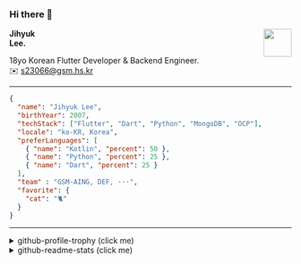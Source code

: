 ### Hi there 👋
<img src="https://github.githubassets.com/images/mona-loading-default.gif" width="50px" align="right">
</a>

**Jihyuk\
Lee.**

18yo Korean Flutter Developer & Backend Engineer.\
✉️ <s23066@gsm.hs.kr>

---

```json
{
  "name": "Jihyuk Lee",
  "birthYear": 2007,
  "techStack": ["Flutter", "Dart", "Python", "MongoDB", "OCP"],
  "locale": "ko-KR, Korea",
  "preferLanguages": [
    { "name": "Kotlin", "percent": 50 },
    { "name": "Python", "percent": 25 },
    { "name": "Dart", "percent": 25 }
  ],
  "team" : "GSM-AING, DEF, ···",
  "favorite": {
    "cat": "🐈"
  }
}
```
---
<details>
  <summary>github-profile-trophy (click me)</summary>
  
![](https://github-profile-trophy.vercel.app/?username=withJihyuk&row=1&column=8&theme=nord)
  
</details>
<details>
  <summary>github-readme-stats (click me)</summary>
  
<!--START_SECTION:waka-->
![Code Time](http://img.shields.io/badge/Code%20Time-596%20hrs%207%20mins-blue)

![Lines of code](https://img.shields.io/badge/%EC%A0%80%EB%8A%94%20%EC%97%AC%ED%83%9C%EA%B9%8C%EC%A7%80%20-471.3%20thousand%20%EC%A4%84%EC%9D%98%20%EC%BD%94%EB%93%9C%EB%A5%BC%20%EC%9E%91%EC%84%B1%ED%96%88%EC%96%B4%EC%9A%94.-blue)

**저는 아침형 인간이에요. 🐤** 

```text
🌞 아침                     371 commits         ████░░░░░░░░░░░░░░░░░░░░░   17.27 % 
🌆 낮　                     768 commits         █████████░░░░░░░░░░░░░░░░   35.75 % 
🌃 저녁                     760 commits         █████████░░░░░░░░░░░░░░░░   35.38 % 
🌙 밤　                     249 commits         ███░░░░░░░░░░░░░░░░░░░░░░   11.59 % 
```


📊 **저는 이번주를 이렇게 시간을 보냈어요.** 

```text
🕑︎ Timezone: Asia/Seoul

💬 프로그래밍 언어들: 
Dart                     16 hrs 59 mins      ███████████████████████░░   91.87 % 
MDX                      50 mins             █░░░░░░░░░░░░░░░░░░░░░░░░   04.57 % 
Groovy                   18 mins             ░░░░░░░░░░░░░░░░░░░░░░░░░   01.63 % 
Java Properties          7 mins              ░░░░░░░░░░░░░░░░░░░░░░░░░   00.67 % 
YAML                     5 mins              ░░░░░░░░░░░░░░░░░░░░░░░░░   00.52 % 

🔥 에디터들: 
VS Code                  18 hrs 30 mins      █████████████████████████   100.00 % 

💻 운영 체제들: 
Mac                      18 hrs 30 mins      █████████████████████████   100.00 % 
```


 Last Updated on 20/12/2024 18:47:34 UTC
<!--END_SECTION:waka-->

</details>

</div>

